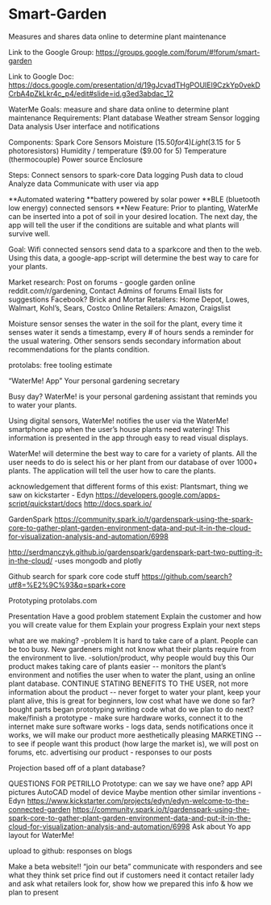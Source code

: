 Smart-Garden
============

Measures and shares data online to determine plant maintenance

Link to the Google Group:
https://groups.google.com/forum/#!forum/smart-garden

Link to Google Doc:
https://docs.google.com/presentation/d/19gJcvadTHgPOUIEl9CzkYp0vekDCrbA4pZkLkr4c_p4/edit#slide=id.g3ed3abdac_12

WaterMe
Goals: measure and share data online to determine plant maintenance
Requirements:
Plant database
Weather stream
Sensor logging
Data analysis
User interface and notifications

Components:
Spark Core
Sensors
Moisture ($15.50 for 4)
Light ($3.15 for 5 photoresistors)
Humidity / temperature ($9.00 for 5)
Temperature (thermocouple)
Power source
Enclosure

Steps:
Connect sensors to spark-core
Data logging
Push data to cloud
Analyze data
Communicate with user via app

**Automated watering
**battery powered by solar power
**BLE (bluetooth low energy) connected sensors
**New Feature: Prior to planting, WaterMe can be inserted into a pot of soil in your desired location.  The next day, the app will tell the user if the conditions are suitable and what plants will survive well.

Goal: Wifi connected sensors send data to a sparkcore and then to the web.  Using this data, a google-app-script will determine the best way to care for your plants.

Market research: 
Post on forums - google garden online
reddit.com/r/gardening,
Contact Admins of forums 
Email lists for suggestions
Facebook?
Brick and Mortar Retailers:
Home Depot, Lowes, Walmart, Kohl’s, Sears, Costco
Online Retailers: 
Amazon, Craigslist

Moisture sensor senses the water in the soil for the plant, every time it senses water it sends a timestamp, every # of hours sends a reminder for the usual watering.  Other sensors sends secondary information about recommendations for the plants condition.

protolabs: free tooling estimate


“WaterMe! App”
Your personal gardening secretary

Busy day?
WaterMe! is your personal gardening assistant that reminds you to water your plants.

Using digital sensors, WaterMe! notifies the user via the WaterMe! smartphone app when the user’s house plants need watering! This information is presented in the app through easy to read visual displays.

WaterMe! will determine the best way to care for a variety of plants.  All the user needs to do is select his or her plant from our database of over 1000+ plants. The application will tell the user how to care the plants.


acknowledgement that different forms of this exist: Plantsmart, thing we saw on 
kickstarter - Edyn https://developers.google.com/apps-script/quickstart/docs
http://docs.spark.io/

GardenSpark
https://community.spark.io/t/gardenspark-using-the-spark-core-to-gather-plant-garden-environment-data-and-put-it-in-the-cloud-for-visualization-analysis-and-automation/6998

http://serdmanczyk.github.io/gardenspark/gardenspark-part-two-putting-it-in-the-cloud/
-uses mongodb and plotly

Github search for spark core code stuff
https://github.com/search?utf8=%E2%9C%93&q=spark+core

Prototyping
protolabs.com

Presentation
Have a good problem statement
Explain the customer and how you will create value for them 
Explain your progress
Explain your next steps

what are we making?
-problem
	It is hard to take care of a plant.  People can be too busy.  New gardeners might not know what their plants require from the environment to live.
-solution/product, why people would buy this
Our product makes taking care of plants easier -- monitors the plant’s environment and notifies the user when to water the plant, using an online plant database.  CONTINUE STATING BENEFITS TO THE USER, not more information about the product -- never forget to water your plant, keep your plant alive, this is great for beginners, low cost
what have we done so far?
	bought parts
	began prototyping
	writing code
what do we plan to do next?
	make/finish a prototype - make sure hardware works, connect it to the internet
	make sure software works - logs data, sends notifications
	once it works, we will make our product more aesthetically pleasing
	MARKETING -- to see if people want this product (how large the market is), we will post on forums, etc. advertising our product - responses to our posts

Projection based off of a plant database?

QUESTIONS FOR PETRILLO
Prototype: can we say we have one? 
app API pictures 
AutoCAD model of device
Maybe mention other similar inventions - Edyn
https://www.kickstarter.com/projects/edyn/edyn-welcome-to-the-connected-garden
https://community.spark.io/t/gardenspark-using-the-spark-core-to-gather-plant-garden-environment-data-and-put-it-in-the-cloud-for-visualization-analysis-and-automation/6998
Ask about Yo app layout for WaterMe!

upload to github:
responses on blogs

Make a beta website!! “join our beta” communicate with responders and see what they think
set price
find out if customers need it
contact retailer lady and ask what retailers look for, show how we prepared this info & how we plan to present


